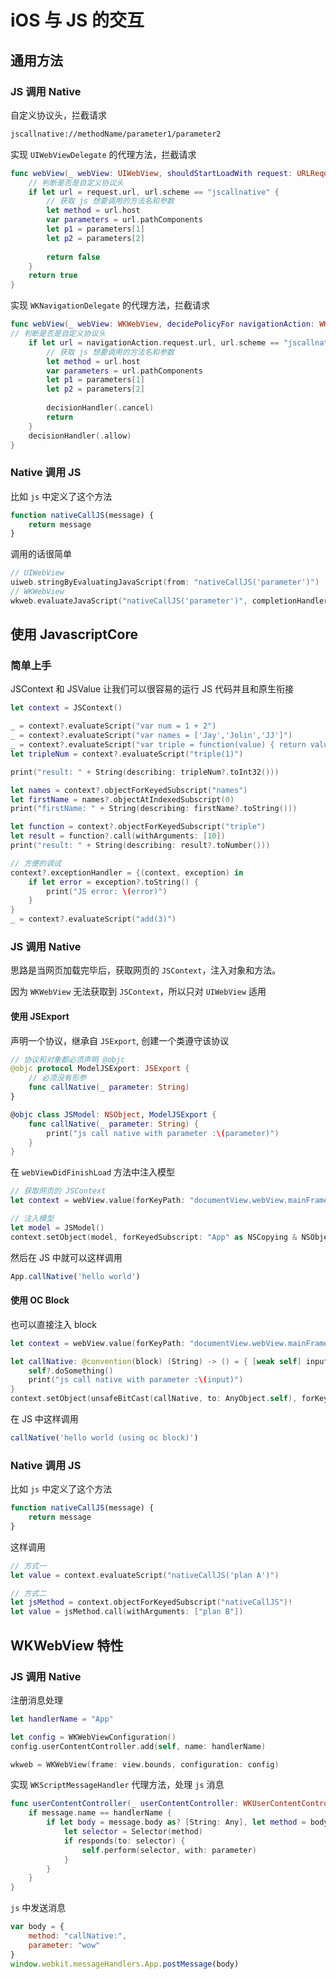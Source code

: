# iOS 与 JS 的交互

## 通用方法

### JS 调用 Native

自定义协议头，拦截请求

```html
jscallnative://methodName/parameter1/parameter2
```

实现 `UIWebViewDelegate` 的代理方法，拦截请求

```swift
func webView(_ webView: UIWebView, shouldStartLoadWith request: URLRequest, navigationType: UIWebViewNavigationType) -> Bool {
    // 判断是否是自定义协议头
    if let url = request.url, url.scheme == "jscallnative" {
        // 获取 js 想要调用的方法名和参数
        let method = url.host
        var parameters = url.pathComponents
        let p1 = parameters[1]
        let p2 = parameters[2]
        
        return false
    }
    return true
}
```

实现 `WKNavigationDelegate` 的代理方法，拦截请求

```swift
func webView(_ webView: WKWebView, decidePolicyFor navigationAction: WKNavigationAction, decisionHandler: @escaping (WKNavigationActionPolicy) -> Void) {
// 判断是否是自定义协议头
    if let url = navigationAction.request.url, url.scheme == "jscallnative" {
        // 获取 js 想要调用的方法名和参数
        let method = url.host
        var parameters = url.pathComponents
        let p1 = parameters[1]
        let p2 = parameters[2]
        
        decisionHandler(.cancel)
        return
    }
    decisionHandler(.allow)
}
```

### Native 调用 JS

比如 `js` 中定义了这个方法

```javascript
function nativeCallJS(message) {
    return message
}
```
调用的话很简单

```swift
// UIWebView
uiweb.stringByEvaluatingJavaScript(from: "nativeCallJS('parameter')")
// WKWebView
wkweb.evaluateJavaScript("nativeCallJS('parameter')", completionHandler: nil)
```


## 使用 JavascriptCore
### 简单上手
JSContext 和 JSValue 让我们可以很容易的运行 JS 代码并且和原生衔接

```swift
let context = JSContext()

_ = context?.evaluateScript("var num = 1 + 2")
_ = context?.evaluateScript("var names = ['Jay','Jolin','JJ']")
_ = context?.evaluateScript("var triple = function(value) { return value * 3 }")
let tripleNum = context?.evaluateScript("triple(1)")

print("result: " + String(describing: tripleNum?.toInt32()))

let names = context?.objectForKeyedSubscript("names")
let firstName = names?.objectAtIndexedSubscript(0)
print("firstName: " + String(describing: firstName?.toString()))

let function = context?.objectForKeyedSubscript("triple")
let result = function?.call(withArguments: [10])
print("result: " + String(describing: result?.toNumber()))

// 方便的调试
context?.exceptionHandler = {(context, exception) in
    if let error = exception?.toString() {
        print("JS error: \(error)")
    }
}
_ = context?.evaluateScript("add(3)")
```

### JS 调用 Native
思路是当网页加载完毕后，获取网页的 `JSContext`，注入对象和方法。

因为 `WKWebView` 无法获取到 `JSContext`，所以只对 `UIWebView` 适用
#### 使用 JSExport
声明一个协议，继承自 `JSExport`, 创建一个类遵守该协议

```swift
// 协议和对象都必须声明 @objc
@objc protocol ModelJSExport: JSExport {
    // 必须没有形参
    func callNative(_ parameter: String)
}

@objc class JSModel: NSObject, ModelJSExport {
    func callNative(_ parameter: String) {
        print("js call native with parameter :\(parameter)")
    }
}
```

在 `webViewDidFinishLoad` 方法中注入模型

```swift
// 获取网页的 JSContext
let context = webView.value(forKeyPath: "documentView.webView.mainFrame.javaScriptContext") as! JSContext

// 注入模型
let model = JSModel()
context.setObject(model, forKeyedSubscript: "App" as NSCopying & NSObjectProtocol)
```

然后在 JS 中就可以这样调用

```javascript
App.callNative('hello world')
```

#### 使用 OC Block
也可以直接注入 block

```swift
let context = webView.value(forKeyPath: "documentView.webView.mainFrame.javaScriptContext") as! JSContext

let callNative: @convention(block) (String) -> () = { [weak self] input in
    self?.doSomething()
    print("js call native with parameter :\(input)")
}
context.setObject(unsafeBitCast(callNative, to: AnyObject.self), forKeyedSubscript: "callNative" as NSCopying & NSObjectProtocol)
```
在 JS 中这样调用

```javascript
callNative('hello world (using oc block)')
```

### Native 调用 JS
比如 `js` 中定义了这个方法

```javascript
function nativeCallJS(message) {
    return message
}
```
这样调用

```swift
// 方式一
let value = context.evaluateScript("nativeCallJS('plan A')")

// 方式二
let jsMethod = context.objectForKeyedSubscript("nativeCallJS")!
let value = jsMethod.call(withArguments: ["plan B"])
```

## WKWebView 特性

### JS 调用 Native

注册消息处理

```swift
let handlerName = "App"

let config = WKWebViewConfiguration()
config.userContentController.add(self, name: handlerName)

wkweb = WKWebView(frame: view.bounds, configuration: config)
```

实现 `WKScriptMessageHandler` 代理方法，处理 `js` 消息

```swift
func userContentController(_ userContentController: WKUserContentController, didReceive message: WKScriptMessage) {
    if message.name == handlerName {
        if let body = message.body as? [String: Any], let method = body["method"] as? String, let parameter = body["parameter"] as? String {
            let selector = Selector(method)
            if responds(to: selector) {
                self.perform(selector, with: parameter)
            }
        }
    }
}
```

`js` 中发送消息

```javascript
var body = {
    method: "callNative:",
    parameter: "wow"
}
window.webkit.messageHandlers.App.postMessage(body)
```


